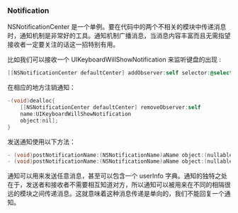 ### Notification

NSNotificationCenter 是一个单例。要在代码中的两个不相关的模块中传递消息时，通知机制是非常好的工具。通知机制广播消息，当消息内容丰富而且无需指望接收者一定要关注的话这一招特别有用。

比如我们可以接收一个 UIKeyboardWillShowNotification 来监听键盘的出现 :

```objective-c
[[NSNotificationCenter defaultCenter] addObserver:self selector:@selector(inputKeyboardShow:) name:UIKeyboardWillShowNotification object:nil];
```

在相应的地方注销通知：

```objective-c
-(void)dealloc{
	[[NSNotificationCenter defaultCenter] removeObserver:self
	name:UIKeyboardWillShowNotification
	object:nil];
}
```

发送通知使用以下方法：

```objective-c
- (void)postNotificationName:(NSNotificationName)aName object:(nullable id)anObject;
- (void)postNotificationName:(NSNotificationName)aName object:(nullable id)anObject userInfo:(nullable NSDictionary *)aUserInfo;
```

通知可以用来发送任意消息，甚至可以包含一个 userInfo 字典。通知的独特之处在于，发送者和接收者不需要相互知道对方，所以通知可以被用来在不同的相隔很远的模块之间传递消息。这就意味着这种消息传递是单向的，我们不能回复一个通知。



